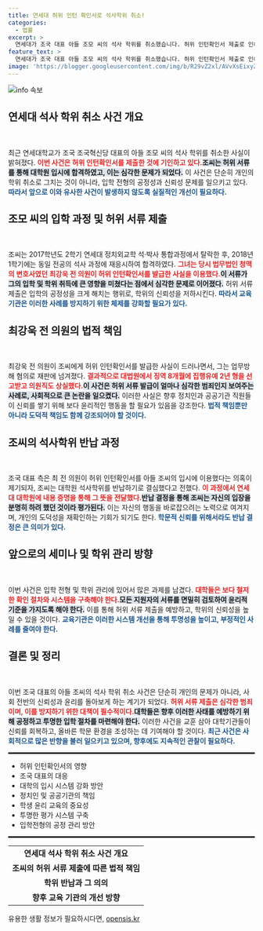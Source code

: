 ```yaml
---
title: 연세대 허위 인턴 확인서로 석사학위 취소!
categories:
  - 법률
excerpt: >
  연세대가 조국 대표 아들 조모 씨의 석사 학위를 취소했습니다. 허위 인턴확인서 제출로 인해 발생한 논란이 재조명되는 가운데, 최강욱 전 의원의 징역형과 조씨의 학교생활이 주목받고 있습니다. 클릭해 보세요!
feature_text: >
  연세대가 조국 대표 아들 조모 씨의 석사 학위를 취소했습니다. 허위 인턴확인서 제출로 인해 발생한 논란이 재조명되는 가운데, 최강욱 전 의원의 징역형과 조씨의 학교생활이 주목받고 있습니다. 클릭해 보세요!
image: 'https://blogger.googleusercontent.com/img/b/R29vZ2xl/AVvXsEixyZcFfHzMRdzZMjFBmAUKJYCLCGyLL1o632UiGVXcaFdKo_bkvkuCioo0uUKlGfBVcT3P84aROyZIXSBEx3Aw5nCQ3pTgDom1WDC4m8eifvWiAmWEEVb4x6G_l8C0QH225ldMjyaFvpxGEBGNO37VmDTDMHGhJPq73UglMfDca1-0aw/s1600/blogspot.png'
---
```


<p><img src="https://blogger.googleusercontent.com/img/b/R29vZ2xl/AVvXsEixyZcFfHzMRdzZMjFBmAUKJYCLCGyLL1o632UiGVXcaFdKo_bkvkuCioo0uUKlGfBVcT3P84aROyZIXSBEx3Aw5nCQ3pTgDom1WDC4m8eifvWiAmWEEVb4x6G_l8C0QH225ldMjyaFvpxGEBGNO37VmDTDMHGhJPq73UglMfDca1-0aw/s1600/blogspot.png" alt="info 속보" /></p>

<h2 data-ke-size="size26">연세대 석사 학위 취소 사건 개요</h2>

<p data-ke-size="size16">&nbsp;</p>

<p>최근 연세대학교가 조국 조국혁신당 대표의 아들 조모 씨의 석사 학위를 취소한 사실이 밝혀졌다. <b><span style="color: #ee2323;">이번 사건은 허위 인턴확인서를 제출한 것에 기인하고 있다.</span></b><b><span style="background-color: #21538527;">조씨는 허위 서류를 통해 대학원 입시에 합격하였고, 이는 심각한 문제가 되었다.</span></b> 이 사건은 단순히 개인의 학위 취소로 그치는 것이 아니라, 입학 전형의 공정성과 신뢰성 문제를 일으키고 있다. <b><span style="color: #1a5490;">따라서 앞으로 이와 유사한 사건이 발생하지 않도록 실질적인 개선이 필요하다.</span></b> </p>

<h2 data-ke-size="size26">조모 씨의 입학 과정 및 허위 서류 제출</h2>

<p data-ke-size="size16">&nbsp;</p>

<p>조씨는 2017학년도 2학기 연세대 정치외교학 석·박사 통합과정에서 탈락한 후, 2018년 1학기에는 동일 전공의 석사 과정에 재응시하여 합격하였다. <b><span style="color: #ee2323;">그녀는 당시 법무법인 청맥의 변호사였던 최강욱 전 의원이 허위 인턴확인서를 발급한 사실을 이용했다.</span></b><b><span style="background-color: #21538527;">이 서류가 그의 입학 및 학위 취득에 큰 영향을 미쳤다는 점에서 심각한 문제로 이어졌다.</span></b> 허위 서류 제출은 입학의 공정성을 크게 해치는 행위로, 학위의 신뢰성을 저하시킨다. <b><span style="color: #1a5490;">따라서 교육 기관은 이러한 사례를 방지하기 위한 체제를 강화할 필요가 있다.</span></b></p>

<h2 data-ke-size="size26">최강욱 전 의원의 법적 책임</h2>

<p data-ke-size="size16">&nbsp;</p>

<p>최강욱 전 의원이 조씨에게 허위 인턴확인서를 발급한 사실이 드러나면서, 그는 업무방해 혐의로 재판에 넘겨졌다. <b><span style="color: #ee2323;">결과적으로 대법원에서 징역 8개월에 집행유예 2년 형을 선고받고 의원직도 상실했다.</span></b><b><span style="background-color: #21538527;">이 사건은 허위 서류 발급이 얼마나 심각한 범죄인지 보여주는 사례로, 사회적으로 큰 논란을 일으켰다.</span></b> 이러한 사실은 향후 정치인과 공공기관 직원들이 신뢰를 쌓기 위해 보다 윤리적인 행동을 할 필요가 있음을 강조한다. <b><span style="color: #1a5490;">법적 책임뿐만 아니라 도덕적 책임도 함께 강조되어야 할 것이다.</span></b></p>

<h2 data-ke-size="size26">조씨의 석사학위 반납 과정</h2>

<p data-ke-size="size16">&nbsp;</p>

<p>조국 대표 측은 최 전 의원이 허위 인턴확인서를 아들 조씨의 입시에 이용했다는 의혹이 제기되자, 조씨는 대학원 석사학위를 반납하기로 결심했다고 전했다. <b><span style="color: #ee2323;">이 과정에서 연세대 대학원에 내용 증명을 통해 그 뜻을 전달했다.</span></b><b><span style="background-color: #21538527;">반납 결정을 통해 조씨는 자신의 입장을 분명히 하려 했던 것이라 평가된다.</span></b> 이는 자신의 행동을 바로잡으려는 노력으로 여겨지며, 개인의 도덕성을 재확인하는 기회가 되기도 한다. <b><span style="color: #1a5490;">학문적 신뢰를 위해서라도 반납 결정은 큰 의미가 있다.</span></b></p>

<h2 data-ke-size="size26">앞으로의 세미나 및 학위 관리 방향</h2>

<p data-ke-size="size16">&nbsp;</p>

<p>이번 사건은 입학 전형 및 학위 관리에 있어서 많은 과제를 남겼다. <b><span style="color: #ee2323;">대학들은 보다 철저한 확인 절차와 시스템을 구축해야 한다.</span></b><b><span style="background-color: #21538527;">모든 지원자의 서류를 면밀히 검토하여 윤리적 기준을 가지도록 해야 한다.</span></b> 이를 통해 허위 서류 제출을 예방하고, 학위의 신뢰성을 높일 수 있을 것이다. <b><span style="color: #1a5490;">교육기관은 이러한 시스템 개선을 통해 투명성을 높이고, 부정적인 사례를 줄여야 한다.</span></b></p>

<h2 data-ke-size="size26">결론 및 정리</h2>

<p data-ke-size="size16">&nbsp;</p>

<p>이번 조국 대표의 아들 조씨의 석사 학위 취소 사건은 단순히 개인의 문제가 아니라, 사회 전반의 신뢰성과 윤리를 돌아보게 하는 계기가 되었다. <b><span style="color: #ee2323;">허위 서류 제출은 심각한 범죄이며, 이를 방지하기 위한 대책이 필수적이다.</span></b><b><span style="background-color: #21538527;">대학들은 향후 이러한 사태를 예방하기 위해 공정하고 투명한 입학 절차를 마련해야 한다.</span></b> 이러한 사건을 교훈 삼아 대학기관들이 신뢰를 회복하고, 올바른 학문 환경을 조성하는 데 기여해야 할 것이다. <b><span style="color: #1a5490;">최근 사건은 사회적으로 많은 반향을 불러 일으키고 있으며, 향후에도 지속적인 관찰이 필요하다.</span></b></p>

<hr style="border: 1px solid #000;" />

<ul>
    <li>허위 인턴확인서의 영향</li>
    <li>조국 대표의 대응</li>
    <li>대학의 입시 시스템 강화 방안</li>
    <li>정치인 및 공공기관의 책임</li>
    <li>학생 윤리 교육의 중요성</li>
    <li>투명한 평가 시스템 구축</li>
    <li>입학전형의 공정 관리 방안</li>
</ul>

<hr style="border: 1px solid #000;" />

<table>
    <tr>
        <td style="text-align: center; height: 17px;"><b>연세대 석사 학위 취소 사건 개요</b></td>
    </tr>
    <tr>
        <td style="text-align: center; height: 17px;"><b>조씨의 허위 서류 제출에 따른 법적 책임</b></td>
    </tr>
    <tr>
        <td style="text-align: center; height: 17px;"><b>학위 반납과 그 의의</b></td>
    </tr>
    <tr>
        <td style="text-align: center; height: 17px;"><b>향후 교육 기관의 개선 방향</b></td>
    </tr>
</table>
유용한 생활 정보가 필요하시다면, <a href="https://opensis.kr" rel="dofollow">opensis.kr</a>


